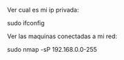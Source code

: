 Ver cual es mi ip privada:

sudo ifconfig

Ver las maquinas conectadas a mi red:

sudo nmap -sP 192.168.0.0-255
